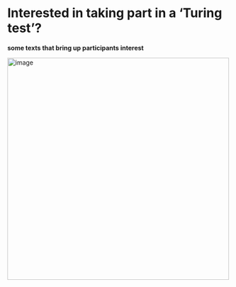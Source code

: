 # Interested in taking part in a ‘Turing test’?
****some texts that bring up participants interest****

<img width="500" alt="image" src="https://github.com/GIOVRUSSO/Control-Group-Code/assets/55105896/194bee6c-8b11-4d1c-9fc0-d9207b685408">
